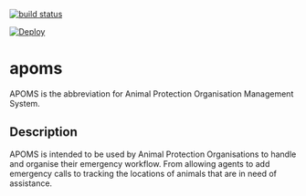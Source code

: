 [![build status](https://github.com/animalaidunlimited/apoms/workflows/Build/badge.svg)](https://github.com/animalaidunlimited/apoms/actions)

[![Deploy](https://github.com/animalaidunlimited/apoms/actions/workflows/deploy.yaml/badge.svg)](https://github.com/animalaidunlimited/apoms/actions/workflows/deploy.yaml)

# apoms

APOMS is the abbreviation for Animal Protection Organisation Management System.

## Description

APOMS is intended to be used by Animal Protection Organisations to handle and organise their
emergency workflow. From allowing agents to add emergency calls to tracking the locations
of animals that are in need of assistance.


